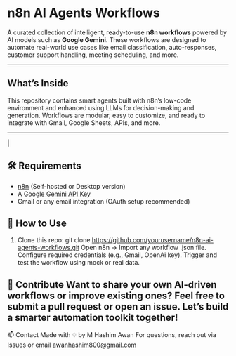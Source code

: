 #  n8n AI Agents Workflows

A curated collection of intelligent, ready-to-use **n8n workflows** powered by AI models such as **Google Gemini**. These workflows are designed to automate real-world use cases like email classification, auto-responses, customer support handling, meeting scheduling, and more.

---

##  What’s Inside

This repository contains smart agents built with n8n’s low-code environment and enhanced using LLMs for decision-making and generation. Workflows are modular, easy to customize, and ready to integrate with Gmail, Google Sheets, APIs, and more.

---

|


## 🛠 Requirements

- [n8n](https://n8n.io/) (Self-hosted or Desktop version)
- A [Google Gemini API Key](https://aistudio.google.com/app/apikey)
- Gmail or any email integration (OAuth setup recommended)

## 🧪 How to Use

1. Clone this repo:
   git clone https://github.com/yourusername/n8n-ai-agents-workflows.git
Open n8n → Import any workflow .json file.
Configure required credentials (e.g., Gmail, OpenAi key).
Trigger and test the workflow using mock or real data.


🤝 Contribute
Want to share your own AI-driven workflows or improve existing ones? Feel free to submit a pull request or open an issue. Let’s build a smarter automation toolkit together!
--- 
📫 Contact
Made with 💡 by M Hashim Awan
For questions, reach out via Issues or email awanhashim800@gmail.com
